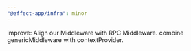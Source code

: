 ```yaml
---
"@effect-app/infra": minor
---
```


improve: Align our Middleware with RPC Middleware. combine genericMiddleware with contextProvider.
